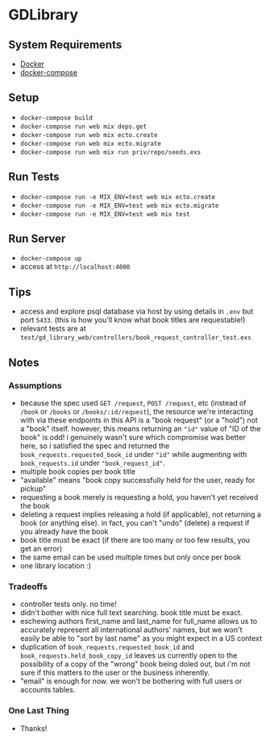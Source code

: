 # GDLibrary

## System Requirements

  * [Docker](https://docs.docker.com/get-docker/)
  * [docker-compose](https://docs.docker.com/compose/install/)

## Setup

  * `docker-compose build`
  * `docker-compose run web mix deps.get`
  * `docker-compose run web mix ecto.create`
  * `docker-compose run web mix ecto.migrate`
  * `docker-compose run web mix run priv/repo/seeds.exs`

## Run Tests

  * `docker-compose run -e MIX_ENV=test web mix ecto.create`
  * `docker-compose run -e MIX_ENV=test web mix ecto.migrate`
  * `docker-compose run -e MIX_ENV=test web mix test`

## Run Server

  * `docker-compose up`
  * access at `http://localhost:4000`

## Tips

  * access and explore psql database via host by using details in `.env` but port `5433`. (this is how you'll know what book titles are requestable!)
  * relevant tests are at `test/gd_library_web/controllers/book_request_controller_test.exs`

## Notes

### Assumptions

  * because the spec used `GET /request`, `POST /request`, etc (instead of `/book` or `/books` or `/books/:id/request`), the resource we're interacting with via these endpoints in this API is a "book request" (or a "hold") not a "book" itself. however, this means returning an `"id"` value of "ID of the book" is odd! i genuinely wasn't sure which compromise was better here, so i satisfied the spec and returned the `book_requests.requested_book_id` under `"id"` while augmenting with `book_requests.id` under `"book_request_id"`.
  * multiple book copies per book title
  * "available" means "book copy successfully held for the user, ready for pickup"
  * requesting a book merely is requesting a hold, you haven't yet received the book
  * deleting a request implies releasing a hold (if applicable), not returning a book (or anything else). in fact, you can't "undo" (delete) a request if you already have the book
  * book title must be exact (if there are too many or too few results, you get an error)
  * the same email can be used multiple times but only once per book
  * one library location :)

### Tradeoffs

  * controller tests only. no time!
  * didn't bother with nice full text searching. book title must be exact.
  * eschewing authors first_name and last_name for full_name allows us to accurately represent all international authors' names, but we won't easily be able to "sort by last name" as you might expect in a US context
  * duplication of `book_requests.requested_book_id` and `book_requests.held_book_copy_id` leaves us currently open to the possibility of a copy of the "wrong" book being doled out, but i'm not sure if this matters to the user or the business inherently.
  * "email" is enough for now. we won't be bothering with full users or accounts tables.

### One Last Thing

  * Thanks!
